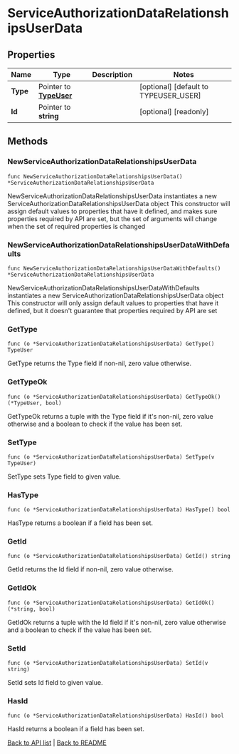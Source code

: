 # ServiceAuthorizationDataRelationshipsUserData

## Properties

Name | Type | Description | Notes
------------ | ------------- | ------------- | -------------
**Type** | Pointer to [**TypeUser**](TypeUser.md) |  | [optional] [default to TYPEUSER_USER]
**Id** | Pointer to **string** |  | [optional] [readonly] 

## Methods

### NewServiceAuthorizationDataRelationshipsUserData

`func NewServiceAuthorizationDataRelationshipsUserData() *ServiceAuthorizationDataRelationshipsUserData`

NewServiceAuthorizationDataRelationshipsUserData instantiates a new ServiceAuthorizationDataRelationshipsUserData object
This constructor will assign default values to properties that have it defined,
and makes sure properties required by API are set, but the set of arguments
will change when the set of required properties is changed

### NewServiceAuthorizationDataRelationshipsUserDataWithDefaults

`func NewServiceAuthorizationDataRelationshipsUserDataWithDefaults() *ServiceAuthorizationDataRelationshipsUserData`

NewServiceAuthorizationDataRelationshipsUserDataWithDefaults instantiates a new ServiceAuthorizationDataRelationshipsUserData object
This constructor will only assign default values to properties that have it defined,
but it doesn't guarantee that properties required by API are set

### GetType

`func (o *ServiceAuthorizationDataRelationshipsUserData) GetType() TypeUser`

GetType returns the Type field if non-nil, zero value otherwise.

### GetTypeOk

`func (o *ServiceAuthorizationDataRelationshipsUserData) GetTypeOk() (*TypeUser, bool)`

GetTypeOk returns a tuple with the Type field if it's non-nil, zero value otherwise
and a boolean to check if the value has been set.

### SetType

`func (o *ServiceAuthorizationDataRelationshipsUserData) SetType(v TypeUser)`

SetType sets Type field to given value.

### HasType

`func (o *ServiceAuthorizationDataRelationshipsUserData) HasType() bool`

HasType returns a boolean if a field has been set.

### GetId

`func (o *ServiceAuthorizationDataRelationshipsUserData) GetId() string`

GetId returns the Id field if non-nil, zero value otherwise.

### GetIdOk

`func (o *ServiceAuthorizationDataRelationshipsUserData) GetIdOk() (*string, bool)`

GetIdOk returns a tuple with the Id field if it's non-nil, zero value otherwise
and a boolean to check if the value has been set.

### SetId

`func (o *ServiceAuthorizationDataRelationshipsUserData) SetId(v string)`

SetId sets Id field to given value.

### HasId

`func (o *ServiceAuthorizationDataRelationshipsUserData) HasId() bool`

HasId returns a boolean if a field has been set.


[Back to API list](../README.md#documentation-for-api-endpoints) | [Back to README](../README.md)


